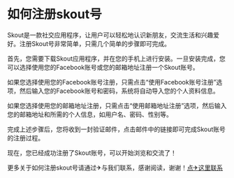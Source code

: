 # 如何注册skout号

Skout是一款社交应用程序，让用户可以轻松地认识新朋友，交流生活和兴趣爱好。注册Skout号非常简单，只需几个简单的步骤即可完成。

首先，您需要下载Skout应用程序，并在您的手机上进行安装。一旦安装完成，您可以选择使用您的Facebook账号或您的邮箱地址注册一个Skout账号。

如果您选择使用您的Facebook账号注册，只需点击“使用Facebook账号注册”选项，然后输入您的Facebook账号和密码，系统将自动导入您的个人资料信息。

如果您选择使用您的邮箱地址注册，只需点击“使用邮箱地址注册”选项，然后输入您的邮箱地址和所需的个人信息，如用户名、密码、性别等。

完成上述步骤后，您将收到一封验证邮件，点击邮件中的链接即可完成Skout账号的注册过程。

现在，您已经成功注册了Skout账号，可以开始浏览和交流了！

更多关于如何注册skout号请通过✈与我们联系，感谢阅读，谢谢！[点✈这里联系](https://a.k02.cc)